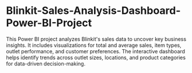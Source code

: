 # Blinkit-Sales-Analysis-Dashboard-Power-BI-Project
This Power BI project analyzes Blinkit's sales data to uncover key business insights. It includes visualizations for total and average sales, item types, outlet performance, and customer preferences. The interactive dashboard helps identify trends across outlet sizes, locations, and product categories for data-driven decision-making.
